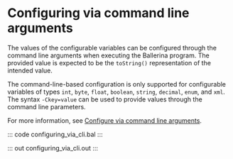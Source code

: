 # Configuring via command line arguments

The values of the configurable variables can be configured through the command line arguments when executing the Ballerina program. The provided value is expected to be the `toString()` representation of the intended value.

The command-line-based configuration is only supported for configurable variables of types `int`, `byte`, `float`, `boolean`, `string`, `decimal`, `enum`, and `xml`.
The syntax `-Ckey=value` can be used to provide values through the command line parameters.

For more information, see [Configure via command line arguments](/learn/configure-ballerina-programs/provide-values-to-configurable-variables/#provide-via-command-line-arguments/).

::: code configuring_via_cli.bal :::

::: out configuring_via_cli.out :::
